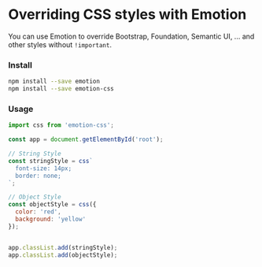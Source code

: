 # Overriding CSS styles with Emotion

You can use Emotion to override Bootstrap, Foundation, Semantic UI, ... and other styles without `!important`.

### Install

```bash
npm install --save emotion
npm install --save emotion-css
```

### Usage

```javascript
import css from 'emotion-css';

const app = document.getElementById('root');

// String Style
const stringStyle = css`
  font-size: 14px;
  border: none;
`;

// Object Style
const objectStyle = css({
  color: 'red',
  background: 'yellow'
});


app.classList.add(stringStyle);
app.classList.add(objectStyle);
```
